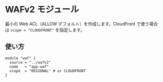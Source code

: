 # WAFv2 モジュール

最小の Web ACL（ALLOW デフォルト）を作成します。CloudFront で使う場合は `scope = "CLOUDFRONT"` を指定します。

## 使い方
```hcl
module "waf" {
  source = "../wafv2"
  name   = "app-waf"
  scope  = "REGIONAL" # or CLOUDFRONT
}
```

